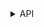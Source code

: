 
<details>
<summary>
API
</summary>

>Base

* [VXRCommon](Base/VXRCommon.md)
* [VXRManager](Base/VXRManager.md)

>EyeTracking 
* [VXREyeTracking](Operation/EyeTracking/VXREyeTracking.md)

>Interaction 
>> EventSystem 
* [VXRCursor](Operation/Interaction/EventSystem/VXRCursor.md)
* [VXRInputModule](Operation/Interaction/EventSystem/VXRInputModule.md)
* [VXRPhysicsRaycaster](Operation/Interaction/EventSystem/VXRPhysicsRaycaster.md)
* [VXRPointerEventData](Operation/Interaction/EventSystem/VXRPointerEventData.md)
* [VXRRaycaster](Operation/Interaction/EventSystem/VXRRaycaster.md)

>Input 
* [VxrInput](Operation/Interaction/Input/VxrInput.md)

>Passthrough 
* [VXRPassthrough](Operation/Passthrough/VXRPassthrough.md)
  

>FoveationRendering 
* [FoveationRendering](Operation/FoveationRendering/FoveationRendering.md)

>Event 
* [Event](Operation/Event/VXREvent.md)

>RefreshRate
* [RefreshRate](Operation/RefreshRate/VXRRefreshRate.md)

>Overlay
* [VXROverlay](Operation/Overlay/VXROverlay.md)


>System
* [VXRSyetem](Operation/System/VXRSystem.md)


>SpatialAudio
* [VXRSpatialAudio](Operation/SpatialAudio/VXRSpatialAudio.md)

>VirtualKeyboard
* [VXRVirtualKeyboard](Operation/VirtualKeyboard/VXRVirtualKeyboard.md)

</details>

